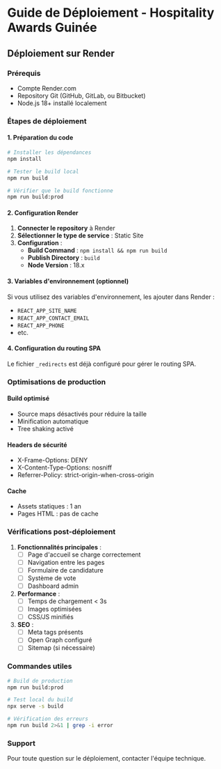 # Guide de Déploiement - Hospitality Awards Guinée

## Déploiement sur Render

### Prérequis
- Compte Render.com
- Repository Git (GitHub, GitLab, ou Bitbucket)
- Node.js 18+ installé localement

### Étapes de déploiement

#### 1. Préparation du code
```bash
# Installer les dépendances
npm install

# Tester le build local
npm run build

# Vérifier que le build fonctionne
npm run build:prod
```

#### 2. Configuration Render

1. **Connecter le repository** à Render
2. **Sélectionner le type de service** : Static Site
3. **Configuration** :
   - **Build Command** : `npm install && npm run build`
   - **Publish Directory** : `build`
   - **Node Version** : 18.x

#### 3. Variables d'environnement (optionnel)
Si vous utilisez des variables d'environnement, les ajouter dans Render :
- `REACT_APP_SITE_NAME`
- `REACT_APP_CONTACT_EMAIL`
- `REACT_APP_PHONE`
- etc.

#### 4. Configuration du routing SPA
Le fichier `_redirects` est déjà configuré pour gérer le routing SPA.

### Optimisations de production

#### Build optimisé
- Source maps désactivés pour réduire la taille
- Minification automatique
- Tree shaking activé

#### Headers de sécurité
- X-Frame-Options: DENY
- X-Content-Type-Options: nosniff
- Referrer-Policy: strict-origin-when-cross-origin

#### Cache
- Assets statiques : 1 an
- Pages HTML : pas de cache

### Vérifications post-déploiement

1. **Fonctionnalités principales** :
   - [ ] Page d'accueil se charge correctement
   - [ ] Navigation entre les pages
   - [ ] Formulaire de candidature
   - [ ] Système de vote
   - [ ] Dashboard admin

2. **Performance** :
   - [ ] Temps de chargement < 3s
   - [ ] Images optimisées
   - [ ] CSS/JS minifiés

3. **SEO** :
   - [ ] Meta tags présents
   - [ ] Open Graph configuré
   - [ ] Sitemap (si nécessaire)

### Commandes utiles

```bash
# Build de production
npm run build:prod

# Test local du build
npx serve -s build

# Vérification des erreurs
npm run build 2>&1 | grep -i error
```

### Support
Pour toute question sur le déploiement, contacter l'équipe technique.
